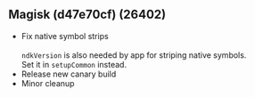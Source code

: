 ## Magisk (d47e70cf) (26402)
- Fix native symbol strips<br><br>`ndkVersion` is also needed by app for striping native symbols.<br>Set it in `setupCommon` instead.
- Release new canary build
- Minor cleanup
